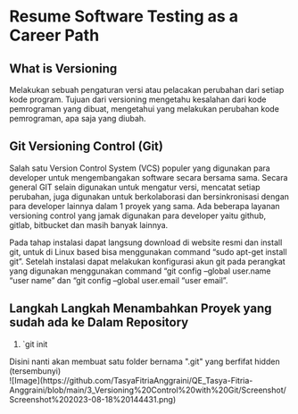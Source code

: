 # Resume Software Testing as a Career Path

## What is Versioning

<aside>
Melakukan sebuah pengaturan versi atau pelacakan perubahan dari setiap kode program. Tujuan dari versioning mengetahu kesalahan dari kode pemrograman yang dibuat, mengetahui yang melakukan perubahan kode pemrograman, apa saja yang diubah.
</aside>

## Git Versioning Control (Git)

<aside>
Salah satu Version Control System (VCS) populer yang digunakan para developer untuk mengembangakan software secara bersama sama. Secara general GIT selain digunakan untuk mengatur versi, mencatat setiap perubahan, juga digunakan untuk berkolaborasi dan bersinkronisasi dengan para developer lainnya dalam 1 proyek yang sama. Ada beberapa layanan versioning control yang jamak digunakan para developer yaitu github, gitlab, bitbucket dan masih banyak lainnya.

Pada tahap instalasi dapat langsung download di website resmi dan install git, untuk di Linux based bisa menggunakan command “sudo apt-get install git”. Setelah instalasi dapat melakukan konfigurasi akun git pada perangkat yang digunakan menggunakan command “git config –global user.name “user name” dan “git config –global user.email “user email”.
</aside>

## Langkah Langkah Menambahkan Proyek yang sudah ada ke Dalam Repository

1.  `git init
<aside>
Disini nanti akan membuat satu folder bernama ".git" yang berfifat hidden (tersembunyi) 
</aside>
<aside>
![Image](https://github.com/TasyaFitriaAnggraini/QE_Tasya-Fitria-Anggraini/blob/main/3_Versioning%20Control%20with%20Git/Screenshot/Screenshot%202023-08-18%20144431.png)
</aside>